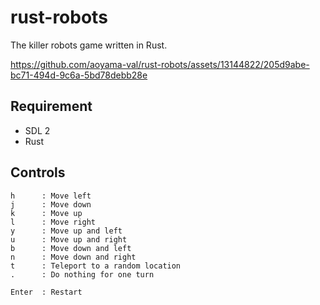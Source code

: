 # rust-robots

The killer robots game written in Rust.

https://github.com/aoyama-val/rust-robots/assets/13144822/205d9abe-bc71-494d-9c6a-5bd78debb28e





## Requirement

- SDL 2
- Rust


## Controls

```
h      : Move left
j      : Move down
k      : Move up
l      : Move right
y      : Move up and left
u      : Move up and right
b      : Move down and left
n      : Move down and right
t      : Teleport to a random location
.      : Do nothing for one turn

Enter  : Restart
```